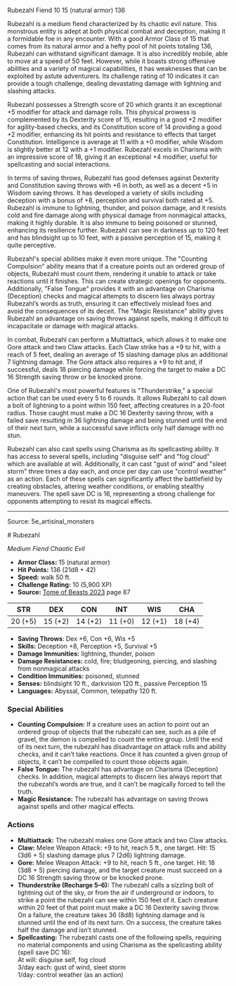 <MonsterName/>Rubezahl</MonsterName>
<CreatureType/>Fiend</CreatureType>
<CR/>10</CR>
<AC/>15 (natural armor)</AC>
<HP/>136</HP>
<summary>Rubezahl is a medium fiend characterized by its chaotic evil nature. This monstrous entity is adept at both physical combat and deception, making it a formidable foe in any encounter. With a good Armor Class of 15 that comes from its natural armor and a hefty pool of hit points totaling 136, Rubezahl can withstand significant damage. It is also incredibly mobile, able to move at a speed of 50 feet. However, while it boasts strong offensive abilities and a variety of magical capabilities, it has weaknesses that can be exploited by astute adventurers. Its challenge rating of 10 indicates it can provide a tough challenge, dealing devastating damage with lightning and slashing attacks.</summary>

<detail>

Rubezahl possesses a Strength score of 20 which grants it an exceptional +5 modifier for attack and damage rolls. This physical prowess is complemented by its Dexterity score of 15, resulting in a good +2 modifier for agility-based checks, and its Constitution score of 14 providing a good +2 modifier, enhancing its hit points and resistance to effects that target Constitution. Intelligence is average at 11 with a +0 modifier, while Wisdom is slightly better at 12 with a +1 modifier. Rubezahl excels in Charisma with an impressive score of 18, giving it an exceptional +4 modifier, useful for spellcasting and social interactions.

In terms of saving throws, Rubezahl has good defenses against Dexterity and Constitution saving throws with +6 in both, as well as a decent +5 in Wisdom saving throws. It has developed a variety of skills including deception with a bonus of +8, perception and survival both rated at +5. Rubezahl is immune to lightning, thunder, and poison damage, and it resists cold and fire damage along with physical damage from nonmagical attacks, making it highly durable. It is also immune to being poisoned or stunned, enhancing its resilience further. Rubezahl can see in darkness up to 120 feet and has blindsight up to 10 feet, with a passive perception of 15, making it quite perceptive.

Rubezahl's special abilities make it even more unique. The "Counting Compulsion" ability means that if a creature points out an ordered group of objects, Rubezahl must count them, rendering it unable to attack or take reactions until it finishes. This can create strategic openings for opponents. Additionally, "False Tongue" provides it with an advantage on Charisma (Deception) checks and magical attempts to discern lies always portray Rubezahl’s words as truth, ensuring it can effectively mislead foes and avoid the consequences of its deceit. The "Magic Resistance" ability gives Rubezahl an advantage on saving throws against spells, making it difficult to incapacitate or damage with magical attacks.

In combat, Rubezahl can perform a Multiattack, which allows it to make one Gore attack and two Claw attacks. Each Claw strike has a +9 to hit, with a reach of 5 feet, dealing an average of 15 slashing damage plus an additional 7 lightning damage. The Gore attack also requires a +9 to hit and, if successful, deals 18 piercing damage while forcing the target to make a DC 16 Strength saving throw or be knocked prone.

One of Rubezahl's most powerful features is "Thunderstrike," a special action that can be used every 5 to 6 rounds. It allows Rubezahl to call down a bolt of lightning to a point within 150 feet, affecting creatures in a 20-foot radius. Those caught must make a DC 16 Dexterity saving throw, with a failed save resulting in 36 lightning damage and being stunned until the end of their next turn, while a successful save inflicts only half damage with no stun.

Rubezahl can also cast spells using Charisma as its spellcasting ability. It has access to several spells, including "disguise self" and "fog cloud" which are available at will. Additionally, it can cast "gust of wind" and "sleet storm" three times a day each, and once per day can use "control weather" as an action. Each of these spells can significantly affect the battlefield by creating obstacles, altering weather conditions, or enabling stealthy maneuvers. The spell save DC is 16, representing a strong challenge for opponents attempting to resist its magical effects.</detail>



---

Source: 5e_artisinal_monsters

<statblock>
# Rubezahl

*Medium* *Fiend* *Chaotic Evil*

- **Armor Class:** 15 (natural armor)
- **Hit Points:** 136 (21d8 + 42)
- **Speed:** walk 50 ft.
- **Challenge Rating:** 10 (5,900 XP)
- **Source:** [Tome of Beasts 2023](https://koboldpress.com/kpstore/product/tome-of-beasts-1-2023-edition/) page 87

| STR | DEX | CON | INT | WIS | CHA |
| --- | --- | --- | --- | --- | --- |
| 20 (+5) | 15 (+2) | 14 (+2) | 11 (+0) | 12 (+1) | 18 (+4) |

- **Saving Throws**: Dex +6, Con +6, Wis +5
- **Skills:** Deception +8, Perception +5, Survival +5
- **Damage Immunities:** lightning, thunder, poison
- **Damage Resistances:** cold, fire; bludgeoning, piercing, and slashing from nonmagical attacks
- **Condition Immunities:** poisoned, stunned
- **Senses:** blindsight 10 ft., darkvision 120 ft., passive Perception 15
- **Languages:** Abyssal, Common, telepathy 120 ft.

### Special Abilities

- **Counting Compulsion:** If a creature uses an action to point out an ordered group of objects that the rubezahl can see, such as a pile of gravel, the demon is compelled to count the entire group. Until the end of its next turn, the rubezahl has disadvantage on attack rolls and ability checks, and it can’t take reactions. Once it has counted a given group of objects, it can’t be compelled to count those objects again.
- **False Tongue:** The rubezahl has advantage on Charisma (Deception) checks. In addition, magical attempts to discern lies always report that the rubezahl’s words are true, and it can’t be magically forced to tell the truth.
- **Magic Resistance:** The rubezahl has advantage on saving throws against spells and other magical effects.

### Actions

- **Multiattack:** The rubezahl makes one Gore attack and two Claw attacks.
- **Claw:** Melee Weapon Attack: +9 to hit, reach 5 ft., one target. Hit: 15 (3d6 + 5) slashing damage plus 7 (2d6) lightning damage.
- **Gore:** Melee Weapon Attack: +9 to hit, reach 5 ft., one target. Hit: 18 (3d8 + 5) piercing damage, and the target creature must succeed on a DC 16 Strength saving throw or be knocked prone.
- **Thunderstrike (Recharge 5–6):** The rubezahl calls a sizzling bolt of lightning out of the sky, or from the air if underground or indoors, to strike a point the rubezahl can see within 150 feet of it. Each creature within 20 feet of that point must make a DC 16 Dexterity saving throw. On a failure, the creature takes 36 (8d8) lightning damage and is stunned until the end of its next turn. On a success, the creature takes half the damage and isn’t stunned.
- **Spellcasting:** The rubezahl casts one of the following spells, requiring no material components and using Charisma as the spellcasting ability (spell save DC 16):<br>At will: disguise self, fog cloud<br>3/day each: gust of wind, sleet storm<br>1/day: control weather (as an action)
</statblock>


